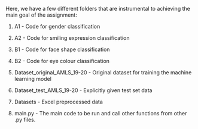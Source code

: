 
Here, we have a few different folders that are instrumental to achieving the main goal of the assignment:

1. A1 - Code for gender classification

2. A2 - Code for smiling expression classification

3. B1 - Code for face shape classification

4. B2 - Code for eye colour classification

5. Dataset_original_AMLS_19-20 - Original dataset for training the machine learning model

6. Dataset_test_AMLS_19-20 - Explicitly given test set data

7. Datasets - Excel preprocessed data

8. main.py - The main code to be run and call other functions from other .py files.